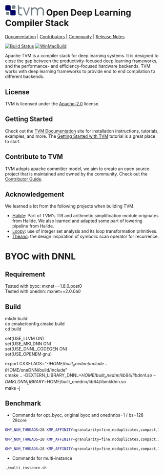 
<!--- Licensed to the Apache Software Foundation (ASF) under one -->
<!--- or more contributor license agreements.  See the NOTICE file -->
<!--- distributed with this work for additional information -->
<!--- regarding copyright ownership.  The ASF licenses this file -->
<!--- to you under the Apache License, Version 2.0 (the -->
<!--- "License"); you may not use this file except in compliance -->
<!--- with the License.  You may obtain a copy of the License at -->

<!---   http://www.apache.org/licenses/LICENSE-2.0 -->

<!--- Unless required by applicable law or agreed to in writing, -->
<!--- software distributed under the License is distributed on an -->
<!--- "AS IS" BASIS, WITHOUT WARRANTIES OR CONDITIONS OF ANY -->
<!--- KIND, either express or implied.  See the License for the -->
<!--- specific language governing permissions and limitations -->
<!--- under the License. -->

<img src=https://raw.githubusercontent.com/apache/tvm-site/main/images/logo/tvm-logo-small.png width=128/> Open Deep Learning Compiler Stack
==============================================
[Documentation](https://tvm.apache.org/docs) |
[Contributors](CONTRIBUTORS.md) |
[Community](https://tvm.apache.org/community) |
[Release Notes](NEWS.md)

[![Build Status](https://ci.tlcpack.ai/buildStatus/icon?job=tvm/main)](https://ci.tlcpack.ai/job/tvm/job/main/)
[![WinMacBuild](https://github.com/apache/tvm/workflows/WinMacBuild/badge.svg)](https://github.com/apache/tvm/actions?query=workflow%3AWinMacBuild)

Apache TVM is a compiler stack for deep learning systems. It is designed to close the gap between the
productivity-focused deep learning frameworks, and the performance- and efficiency-focused hardware backends.
TVM works with deep learning frameworks to provide end to end compilation to different backends.

License
-------
TVM is licensed under the [Apache-2.0](LICENSE) license.

Getting Started
---------------
Check out the [TVM Documentation](https://tvm.apache.org/docs/) site for installation instructions, tutorials, examples, and more.
The [Getting Started with TVM](https://tvm.apache.org/docs/tutorial/introduction.html) tutorial is a great
place to start.

Contribute to TVM
-----------------
TVM adopts apache committer model, we aim to create an open source project that is maintained and owned by the community.
Check out the [Contributor Guide](https://tvm.apache.org/docs/contribute/).

Acknowledgement
---------------
We learned a lot from the following projects when building TVM.
- [Halide](https://github.com/halide/Halide): Part of TVM's TIR and arithmetic simplification module
  originates from Halide. We also learned and adapted some part of lowering pipeline from Halide.
- [Loopy](https://github.com/inducer/loopy): use of integer set analysis and its loop transformation primitives.
- [Theano](https://github.com/Theano/Theano): the design inspiration of symbolic scan operator for recurrence.


# BYOC with DNNL

## Requirement
Tested with byoc: mxnet==1.8.0.post0  
Tested with onednn: mxnet==2.0.0a0  

## Build
mkdir build  
cp cmake/config.cmake build  
cd build  
  
set(USE_LLVM ON)  
set(USE_MKLDNN ON)  
set(USE_DNNL_CODEGEN ON)  
set(USE_OPENEM gnu)  
  
export CXXFLAGS="-I$HOME/built_onednn/include -I$HOME/oneDNN/build/include"  
cmake .. -DEXTERN_LIBRARY_DNNL=$HOME/built_onednn/lib64/libdnnl.so -DMKLDNN_LIBRARY=$HOME/built_onednn/lib64/libmkldnn.so  
make -j  

## Benchmark
- Commands for opt_byoc, original byoc and onednnbs=1 / bs=128 28core
```bash
OMP_NUM_THREADS=28 KMP_AFFINITY=granularity=fine,noduplicates,compact,1,0 numactl --physcpubind=0-27 --membind=0 python benchmark_byoc_dnnl.py
```
```bash
OMP_NUM_THREADS=28 KMP_AFFINITY=granularity=fine,noduplicates,compact,1,0 numactl --physcpubind=0-27 --membind=0 python benchmark_byoc_raw.py
```
```bash
OMP_NUM_THREADS=28 KMP_AFFINITY=granularity=fine,noduplicates,compact,1,0 numactl --physcpubind=0-27 --membind=0 python benchmark_onednn.py
```

- Commands for multi-instance
```bash
./multi_instance.sh
```

